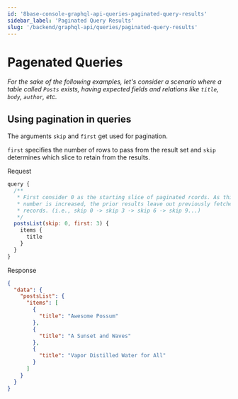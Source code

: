 ```yaml
---
id: '8base-console-graphql-api-queries-paginated-query-results'
sidebar_label: 'Paginated Query Results'
slug: '/backend/graphql-api/queries/paginated-query-results'
---
```


# Pagenated Queries

*For the sake of the following examples, let's consider a scenario where a table called `Posts` exists, having expected fields and relations like `title`, `body`, `author`, etc.*

## Using pagination in queries
The arguments `skip` and `first` get used for pagination.

`first` specifies the number of rows to pass from the result set and `skip` determines which slice to retain from the results.

<div class="code-sample">
<div>
<label>Request</label>

```javascript
query {
  /**
   * First consider 0 as the starting slice of paginated rcords. As this
   * number is increased, the prior results leave out previously fetched
   * records. (i.e., skip 0 -> skip 3 -> skip 6 -> skip 9...)
   */
  postsList(skip: 0, first: 3) {
    items {
      title
    }
  }
}

```

</div>
<div>
<label>Response</label>

```json
{
  "data": {
    "postsList": {
      "items": [
        {
          "title": "Awesome Possum"
        },
        {
          "title": "A Sunset and Waves"
        },
        {
          "title": "Vapor Distilled Water for All"
        }
      ]
    }
  }
}
```

</div>
</div>
